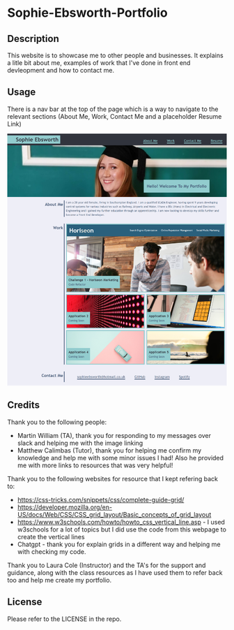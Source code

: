 # Sophie-Ebsworth-Portfolio
## Description

This website is to showcase me to other people and businesses. It explains a litle bit about me, examples of work that I've done in front end devleopment and how to contact me. 

## Usage

There is a nav bar at the top of the page which is a way to navigate to the relevant sections (About Me, Work, Contact Me and a placeholder Resume Link)

![Screenshot of Portfolio page](https://github.com/SophieEbby/Sophie-Ebsworth-Portfolio/blob/main/assets/images/Portfolio.png)

## Credits

Thank you to the following people:
 - Martin William (TA), thank you for responding to my messages over slack and helping me with the image linking
 - Matthew Calimbas (Tutor), thank you for helping me confirm my knowledge and help me with some minor issues I had! Also he provided me with more links to resources that was very helpful!

Thank you to the following websites for resource that I kept refering back to:
 - https://css-tricks.com/snippets/css/complete-guide-grid/
 - https://developer.mozilla.org/en-US/docs/Web/CSS/CSS_grid_layout/Basic_concepts_of_grid_layout
 - https://www.w3schools.com/howto/howto_css_vertical_line.asp - I used w3schools for a lot of topics but I did use the code from this webpage to create the vertical lines
 - Chatgpt - thank you for explain grids in a different way and helping me with checking my code. 

 Thank you to Laura Cole (Instructor) and the TA's for the support and guidance, along with the class resources as I have used them to refer back too and help me create my portfolio. 

## License

Please refer to the LICENSE in the repo.
